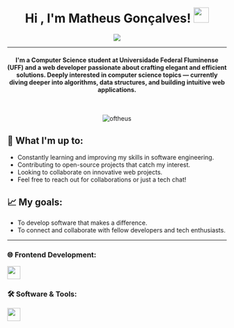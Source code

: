 <h1 align="center">Hi , I'm Matheus Gonçalves! <img src="https://media.giphy.com/media/hvRJCLFzcasrR4ia7z/giphy.gif" width="35"></h1>
<p align="center">
 <a href="https://github.com/DenverCoder1/readme-typing-svg">
  <img src="https://readme-typing-svg.herokuapp.com?lines=Software+Engineer&center=true&width=500&height=50&font=Courier&color=66A6FF" />
</a>
</p>

<hr/>

<h4 align="center">I'm a Computer Science student at Universidade Federal Fluminense (UFF) and a web developer passionate about crafting elegant and efficient solutions. Deeply interested in computer science topics — currently diving deeper into algorithms, data structures, and building intuitive web applications.</h4>
<br>

<p align="center"> <img src="https://komarev.com/ghpvc/?username=oftheus&label=Matheus's%20Profile%20Views%20&color=dc143c&style=plastic" alt="oftheus" /> </p>

## 🌱 What I'm up to:

- Constantly learning and improving my skills in software engineering.<br/>
- Contributing to open-source projects that catch my interest.<br/>
- Looking to collaborate on innovative web projects.<br/>
- Feel free to reach out for collaborations or just a tech chat!<br/>

## 📈 My goals:

- To develop software that makes a difference.<br/>
- To connect and collaborate with fellow developers and tech enthusiasts.<br/>

<hr>

### 🌐 Frontend Development:
<p><img src="https://skillicons.dev/icons?i=react,angular,ts,js,bootstrap,tailwind,html,css" height="30"/></p>

### 🛠️ Software & Tools:
<p><img src="https://skillicons.dev/icons?i=cypress,postman,docker,figma,git,jenkins,vscode,azure" height="30"/></p>

